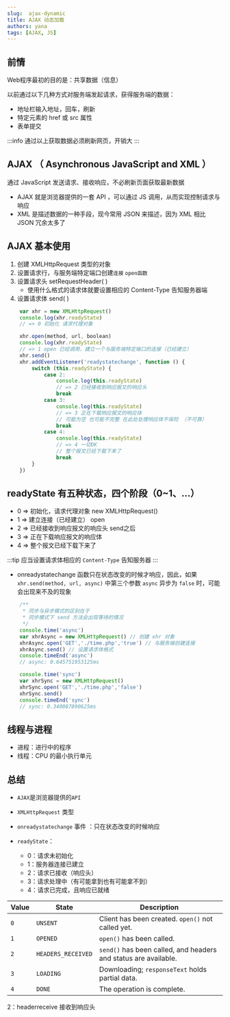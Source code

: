 ```yaml
---
slug:  ajax-dynamic
title: AJAX 动态加载
authors: yana
tags: [AJAX, JS]
---
```


## 前情

Web程序最初的目的是：共享数据（信息）

以前通过以下几种方式对服务端发起请求，获得服务端的数据：

- 地址栏输入地址，回车，刷新
- 特定元素的 href 或 src 属性
- 表单提交

:::info 通过以上获取数据必须刷新网页，开销大
:::

## AJAX （ Asynchronous JavaScript and XML ）

通过 JavaScript 发送请求、接收响应，不必刷新页面获取最新数据

- AJAX 就是浏览器提供的一套 API ，可以通过 JS 调用，从而实现控制请求与响应
- XML 是描述数据的一种手段，现今常用 JSON 来描述，因为 XML 相比 JSON 冗余太多了

## AJAX 基本使用

1. 创建 XMLHttpRequest 类型的对象
2. 设置请求行，与服务端特定端口创建`连接`  `open函数`
3. 设置请求头 setRequestHeader( )
   - 使用什么格式的请求体就要设置相应的 Content-Type 告知服务器端
4. 设置请求体 send( )

```javascript
    var xhr = new XMLHttpRequest()
    console.log(xhr.readyState)
    // => 0 初始化 请求代理对象

    xhr.open(method, url, boolean)
    console.log(xhr.readyState)
    // => 1 open 已经调用，建立一个与服务端特定端口的连接（已经建立）
    xhr.send()
    xhr.addEventListener('readystatechange', function () {
        switch (this.readyState) {
            case 2:
                console.log(this.readyState)
                // => 2 已经接收到响应报文的响应头
                break
            case 3:
                console.log(this.readyState)
                // => 3 正在下载响应报文的响应体
                // 可能为空 也可能不完整 在此处处理响应体不保险 （不可靠）
                break
            case 4:
                console.log(this.readyState)
                // => 4 一切OK
                // 整个报文已经下载下来了
                break
        }
    })
```

## readyState 有五种状态，四个阶段（0~1、...）

- 0 => 初始化，请求代理对象     new XMLHttpRequest()
- 1 => 建立连接（已经建立）    open
- 2 => 已经接收到响应报文的响应头     send之后
- 3 => 正在下载响应报文的响应体
- 4 => 整个报文已经下载下来了

:::tip 应当设置请求体相应的 `Content-Type` 告知服务器
:::

- onreadystatechange 函数只在状态改变的时候才响应，因此，如果 `xhr.send(method, url, async)` 中第三个参数 `async` 异步为 `false` 时，可能会出现来不及的现象

```javascript
    /**
     * 同步与异步模式的区别在于
     * 同步模式下 send 方法会出现等待的情况
     */
    console.time('async')
    var xhrAsync = new XMLHttpRequest() // 创建 xhr 对象
    xhrAsync.open('GET','./time.php','true') // 与服务端创建连接
    xhrAsync.send() // 设置请求体格式
    console.timeEnd('async')
    // async: 0.645751953125ms

    console.time('sync')
    var xhrSync = new XMLHttpRequest()
    xhrSync.open('GET','./time.php','false')
    xhrSync.send()
    console.timeEnd('sync')
    // sync: 0.340087890625ms
```

## 线程与进程

- 进程：进行中的程序
- 线程：CPU 的最小执行单元

## 总结

- `AJAX`是浏览器提供的`API`

- `XMLHttpRequest` 类型

- `onreadystatechange` 事件 ：只在状态改变的时候响应

- `readyState`：

  - 0：请求未初始化
  - 1：服务器连接已建立
  - 2：请求已接收（响应头）
  - 3：请求处理中（有可能拿到也有可能拿不到）
  - 4：请求已完成，且响应已就绪

| Value | State              | Description                                                  |
| ----- | ------------------ | ------------------------------------------------------------ |
| `0`   | `UNSENT`           | Client has been created. `open()` not called yet.            |
| `1`   | `OPENED`           | `open()` has been called.                                    |
| `2`   | `HEADERS_RECEIVED` | `send()` has been called, and headers and status are available. |
| `3`   | `LOADING`          | Downloading; `responseText` holds partial data.              |
| `4`   | `DONE`             | The operation is complete.                                   |

2：headerreceive 接收到响应头
